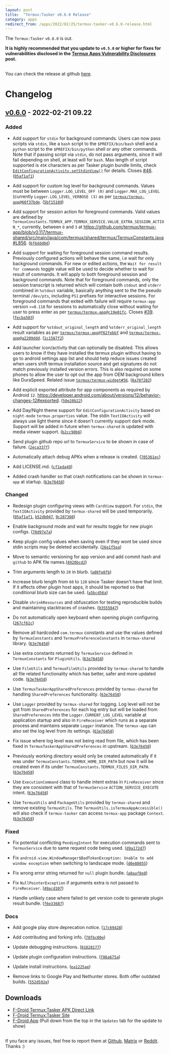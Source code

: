 ```yaml
---
layout: post
title:  "Termux:Tasker v0.6.0 Release"
category: apps
redirect_from: /apps/2022/02/25/termux-tasker-v0.6.0-release.html
---
```


The `Termux:Tasker` `v0.6.0` is out.

**It is highly recommended that you update to `v0.5.0` or higher for fixes for vulnerabilities disclosed in the [Termux Apps Vulnerability Disclosures](https://termux.github.io/general/2022/02/15/termux-apps-vulnerability-disclosures.html) post.**
##



You can check the release at github [here](https://github.com/termux/termux-tasker/releases/tag/v0.6.0).
##



# Changelog

## [v0.6.0] - 2022-02-21 09.22

### Added

- Add support for `stdin` for background commands. Users can now pass scripts via `stdin`, like a `bash` script to the `$PREFIX/bin/bash` shell and a `python` script to the `$PREFIX/bin/python` shell or any other commands. Note that if passing script via `stdin`, do not pass arguments, since it will fail depending on shell, at least will for `bash`. Max length of script supported is `45K` characters as per Tasker plugin bundle limits, check [`EditConfigurationActivity.setStdinView()`](https://github.com/termux/termux-tasker/blob/v0.6.0/app/src/main/java/com/termux/tasker/EditConfigurationActivity.java#L262) for details. Closes [#46](https://github.com/termux/termux-tasker/issues/46). ([`05af1af1`](https://github.com/termux/termux-tasker/commit/05af1af1))  

- Add support for custom log level for background commands. Values must be between `Logger.LOG_LEVEL_OFF (0)` and `Logger.MAX_LOG_LEVEL` (currently `Logger.LOG_LEVEL_VERBOSE (3)` as per [`termux/termux-app@60f37bde`](https://github.com/termux/termux-app/commit/60f37bde). ([`5bf15189`](https://github.com/termux/termux-tasker/commit/5bf15189))  

- Add support for session action for foreground commands. Valid values are defined by `TermuxConstants.TERMUX_APP.TERMUX_SERVICE.VALUE_EXTRA_SESSION_ACTION_*`, currently, between `0` and `3` at https://github.com/termux/termux-app/blob/v0.117/termux-shared/src/main/java/com/termux/shared/termux/TermuxConstants.java#L856. ([`6f6ddd0d`](https://github.com/termux/termux-tasker/commit/6f6ddd0d))  


- Add support for waiting for foreground session command results. Previously configured actions will behave the same, i.e wait for only background commands. For new or edited actions, the `Wait for result for commands` toggle value will be used to decide whether to wait for result of commands. It will apply to both foreground session and background commands. Note that for foreground commands, only the session transcript is returned which will contain both `stdout` and `stderr` combined in `%stdout` variable, basically anything sent to the the pseudo terminal `/dev/pts`, including `PS1` prefixes for interactive sessions. For foreground commands that exited with failure will require `termux-app` version `>=0.118` for sessions to automatically close without waiting for user to press enter as per [`termux/termux-app@c19e01fc`](https://github.com/termux/termux-app/commit/c19e01fc). Closes [#39](https://github.com/termux/termux-tasker/issues/39). ([`fecba503`](https://github.com/termux/termux-tasker/commit/fecba503))  

- Add support for `%stdout_original_length` and `%stderr_original_length` result variables as per [`termux/termux-app@f62febbf`](https://github.com/termux/termux-app/commit/f62febbf) and [`termux/termux-app@a2209ddd`](https://github.com/termux/termux-app/commit/a2209ddd). ([`1c1567f2`](https://github.com/termux/termux-tasker/commit/1c1567f2))

- Add launcher icon/activity that can optionally be disabled. This allows users to know if they have installed the termux plugin without having to go to android settings app list and should help reduce issues created when users shift termux installation source and get signatures do not match previously installed version errors. This is also required on some phones to allow the user to opt out the app from OEM background killers like DuraSpeed. Related issue [`termux/termux-widget#56`](https://github.com/termux/termux-widget/issues/56). ([`8a78f282`](https://github.com/termux/termux-tasker/commit/8a78f282))  

- Add explicit exported attribute for app components as required by Android `12`. https://developer.android.com/about/versions/12/behavior-changes-12#exported. ([`50e20b22`](https://github.com/termux/termux-tasker/commit/50e20b22))  

- Add Day/Night theme support for `EditConfigurationActivity` based on `night-mode` `termux.properties` value. The stdin `TextIOActivity` will always use light theme since it doesn't currently support dark mode. Support will be added in future when `termux-shared` is updated with media viewer support. ([`b2cc90b6`](https://github.com/termux/termux-tasker/commit/b2cc90b6))  

- Send plugin github repo url to `TermuxService` to be shown in case of failure. ([`2eca337f`](https://github.com/termux/termux-tasker/commit/2eca337f))

- Automatically attach debug APKs when a release is created. ([`705361ec`](https://github.com/termux/termux-tasker/commit/705361ec))

- Add LICENSE.md. ([`cf1eda49`](https://github.com/termux/termux-tasker/commit/cf1eda49))

- Added crash handler so that crash notifications can be shown in `termux-app` at startup. ([`63e76458`](https://github.com/termux/termux-tasker/commit/63e76458))  

### Changed

- Redesign plugin configuring views with `CardView` support. For `stdin`, the `TextIOActivity` provided by `termux-shared` will be used temporarily. ([`05af1af1`](https://github.com/termux/termux-tasker/commit/05af1af1), [`b52db047`](https://github.com/termux/termux-tasker/commit/b52db047), [`9c287360`](https://github.com/termux/termux-tasker/commit/9c287360))  

- Enable background mode and wait for results toggle for new plugin configs. ([`70d97e7a`](https://github.com/termux/termux-tasker/commit/70d97e7a))

- Keep plugin config values when saving even if they wont be used since stdin scripts may be deleted accidentally. ([`26e1f5ea`](https://github.com/termux/termux-tasker/commit/26e1f5ea))

- Move to semantic versioning for app version and add commit hash and `github` to APK file names.([`4920bcd2`](https://github.com/termux/termux-tasker/commit/4920bcd2))  
- Trim arguments length to `20` in blurb. ([`a80fe8fb`](https://github.com/termux/termux-tasker/commit/a80fe8fb))

- Increase blurb length from `60` to `120` since Tasker doesn't have that limit. If it affects other plugin host apps, it should be reported so that conditional blurb size can be used. ([`a5bcd56a`](https://github.com/termux/termux-tasker/commit/a5bcd56a))  

- Disable `shrinkResources` and obfuscation for testing reproducible builds and maintaining stacktraces of crashes. ([`93555047`](https://github.com/termux/termux-tasker/commit/93555047))

- Do not automatically open keyboard when opening plugin configuring. ([`267cf61c`](https://github.com/termux/termux-tasker/commit/267cf61c))

- Remove all hardcoded `com.termux` constants and use the values defined by `TermuxConstants` and `TermuxPreferenceConstants` in `termux-shared` library. ([`63e76458`](https://github.com/termux/termux-tasker/commit/63e76458))  

- Use extra constants returned by `TermuxService` defined in `TermuxConstants` for `PluginUtils`. ([`63e76458`](https://github.com/termux/termux-tasker/commit/63e76458))  
- Use `FileUtils` and `TermuxFileUtils` provided by `termux-shared` to handle all file related functionality which has better, safer and more updated code. ([`63e76458`](https://github.com/termux/termux-tasker/commit/63e76458))  

- Use `TermuxTaskerAppSharedPreferences` provided by `termux-shared` for handling `SharedPreferences` functionality. ([`63e76458`](https://github.com/termux/termux-tasker/commit/63e76458))  

- Use `Logger` provided by `termux-shared` for logging. Log level will not be got from `SharedPreferences` for each log entry but will be loaded from `SharedPreferences` into the `Logger.CURRENT_LOG_LEVEL` variable at application startup and also in `FireReceiver` which runs as a separate process and maintains separate `Logger` instance. The `termux-app` can also set the log level from its settings. ([`63e76458`](https://github.com/termux/termux-tasker/commit/63e76458))  

- Fix issue where log level was not being read from file, which has been fixed in `TermuxTaskerAppSharedPreferences` in upstream. ([`63e76458`](https://github.com/termux/termux-tasker/commit/63e76458))  

- Previously working directory would only be created automatically if it was under `TermuxConstants.TERMUX_HOME_DIR_PATH` but now it will be created even if its under `TermuxConstants.TERMUX_FILES_DIR_PATH`. ([`63e76458`](https://github.com/termux/termux-tasker/commit/63e76458))  

- Use `ExecutionCommand` class to handle intent extras in `FireReceiver` since they are consistent with that of `TermuxService` `ACTION_SERVICE_EXECUTE` intent. ([`63e76458`](https://github.com/termux/termux-tasker/commit/63e76458))  

- Use `TermuxUtils` and `PackageUtils` provided by `termux-shared` and remove existing `TermuxUtils`. The `TermuxUtils.isTermuxAppAccessible()` will also check if `termux-tasker` can access `termux-app` package `Context`. ([`63e76458`](https://github.com/termux/termux-tasker/commit/63e76458))  


### Fixed

- Fix potential conflicting `PendingIntent` for execution commands sent to `TermuxService` due to same request code being used. ([`d9a172d7`](https://github.com/termux/termux-tasker/commit/d9a172d7))

- Fix `android.view.WindowManager$BadTokenException: Unable to add window exception` when switching to landscape mode. ([`d0e88055`](https://github.com/termux/termux-tasker/commit/d0e88055))

- Fix wrong error string returned for `null` plugin bundle. ([`a0aaf8e8`](https://github.com/termux/termux-tasker/commit/a0aaf8e8))

- Fix `NullPointerException` if arguments extra is not passed to `FireReceiver`. ([`49acd107`](https://github.com/termux/termux-tasker/commit/49acd107))

- Handle unlikely case where failed to get version code to generate plugin result bundle. ([`f6e33687`](https://github.com/termux/termux-tasker/commit/f6e33687))


### Docs

- Add google play store deprecation notice. ([`17c69428`](https://github.com/termux/termux-tasker/commit/17c69428))

- Add contributing and forking info. ([`78fbc00e`](https://github.com/termux/termux-tasker/commit/78fbc00e))

- Update debugging instructions. ([`81828177`](https://github.com/termux/termux-tasker/commit/81828177))

- Update plugin configuration instructions. ([`f86a675a`](https://github.com/termux/termux-tasker/commit/f86a675a))

- Update install instructions. ([`ea1225ae`](https://github.com/termux/termux-tasker/commit/ea1225ae))

- Remove links to Google Play and Nethunter stores. Both offer outdated builds. ([`552d592e`](https://github.com/termux/termux-tasker/commit/552d592e))  
##



## Downloads

- [F-Droid Termux:Tasker APK Direct Link](https://f-droid.org/repo/com.termux.tasker_6.apk)
- [F-Droid Termux:Tasker Site](https://f-droid.org/en/packages/com.termux.tasker)
- [F-Droid App](https://f-droid.org/en/packages/org.fdroid.fdroid) (Pull down from the top in the `Updates` tab for the update to show)
##



If you face any issues, feel free to report them at [Github](https://github.com/termux/termux-tasker/issues), [Matrix](https://matrix.to/#/#termux_termux:gitter.im) or [Reddit](https://www.reddit.com/r/termux). Thanks :)


[v0.6.0]: https://github.com/termux/termux-tasker/compare/v0.5...v0.6.0
